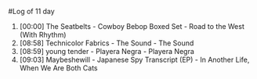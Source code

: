 #Log of 11 day

1. [00:00] The Seatbelts - Cowboy Bebop Boxed Set - Road to the West (With Rhythm)
1. [08:58] Technicolor Fabrics - The Sound - The Sound
1. [08:59] young tender - Playera Negra - Playera Negra
1. [09:03] Maybeshewill - Japanese Spy Transcript (EP) - In Another Life, When We Are Both Cats

